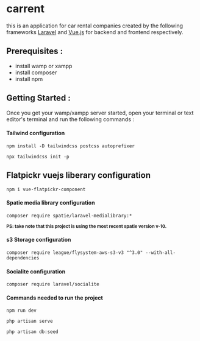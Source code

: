 # carrent

this is an application for car rental companies created by the following frameworks [Laravel](https://laravel.com/docs/10.x/releases) and [Vue.js](https://vuejs.org/guide/introduction.html) for backend and frontend respectively.  

##  Prerequisites : 
 * install wamp or xampp
 * install composer 
 * install npm


## Getting Started :
Once you get your wamp/xampp server started, open your terminal or text editor's terminal and run the following commands :   

#### Tailwind configuration 
 <pre><code>npm install -D tailwindcss postcss autoprefixer</code></pre>
 <pre><code>npx tailwindcss init -p</code></pre>
 ## Flatpickr vuejs liberary configuration
 <pre><code>npm i vue-flatpickr-component </code></pre>
 
#### Spatie media library configuration 
 <pre><code>composer require spatie/laravel-medialibrary:*</code></pre>
 <sup>__PS: take note that this project is using the most recent spatie version v-10.__</sub>

#### s3 Storage configuration 
 <pre><code>composer require league/flysystem-aws-s3-v3 "^3.0" --with-all-dependencies</code></pre>

#### Socialite configuration 
 <pre><code>composer require laravel/socialite</code></pre>
 
#### Commands needed to run the project  
 <pre><code>npm run dev</code></pre>
 <pre><code>php artisan serve</code></pre>
 <pre><code>php artisan db:seed</code></pre>
 
 
